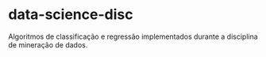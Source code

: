 # data-science-disc
Algoritmos de classificação e regressão implementados durante a disciplina de mineração de dados.

